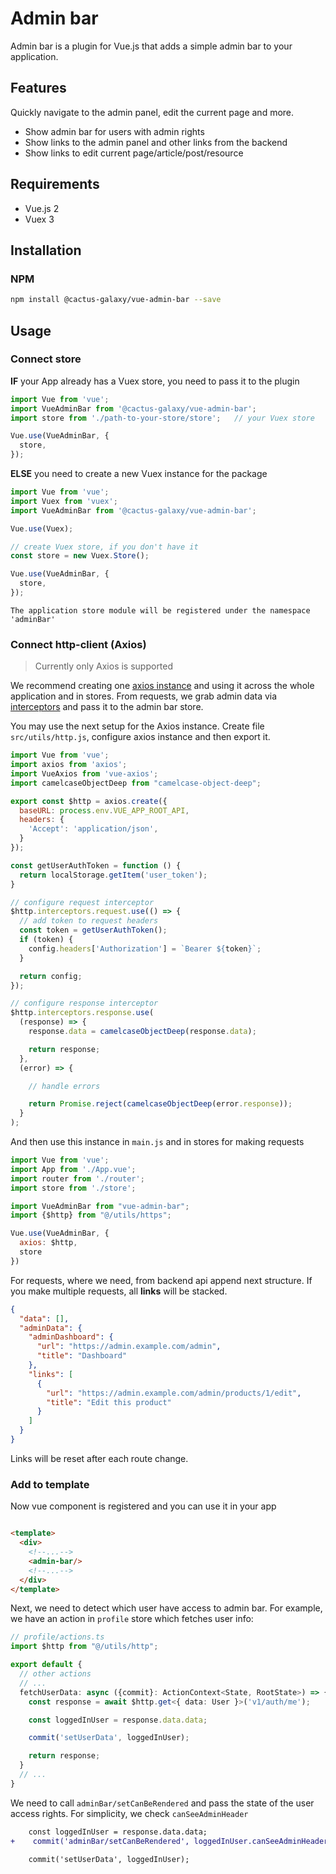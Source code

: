 # Admin bar

Admin bar is a plugin for Vue.js that adds a simple admin bar to your application.

## Features

Quickly navigate to the admin panel, edit the current page and more.

- Show admin bar for users with admin rights
- Show links to the admin panel and other links from the backend
- Show links to edit current page/article/post/resource

## Requirements

- Vue.js 2
- Vuex 3

## Installation

### NPM

```bash
npm install @cactus-galaxy/vue-admin-bar --save
```

## Usage

### Connect store

**IF** your App already has a Vuex store, you need to pass it to the plugin

```js
import Vue from 'vue';
import VueAdminBar from '@cactus-galaxy/vue-admin-bar';
import store from './path-to-your-store/store';   // your Vuex store

Vue.use(VueAdminBar, {
  store,
});
```

**ELSE** you need to create a new Vuex instance for the package

```js
import Vue from 'vue';
import Vuex from 'vuex';
import VueAdminBar from '@cactus-galaxy/vue-admin-bar';

Vue.use(Vuex);

// create Vuex store, if you don't have it
const store = new Vuex.Store();

Vue.use(VueAdminBar, {
  store,
});
```

`The application store module will be registered under the namespace 'adminBar'`

### Connect http-client (Axios)

> Currently only Axios is supported

We recommend creating one [axios instance](https://axios-http.com/docs/instance) and using it across the whole application and in stores.
From requests, we grab admin data via [interceptors](https://axios-http.com/docs/interceptors) and pass it to the admin bar store.

You may use the next setup for the Axios instance. Create file `src/utils/http.js`, configure axios instance and then export it.

```js
import Vue from 'vue';
import axios from 'axios';
import VueAxios from 'vue-axios';
import camelcaseObjectDeep from "camelcase-object-deep";

export const $http = axios.create({
  baseURL: process.env.VUE_APP_ROOT_API,
  headers: {
    'Accept': 'application/json',
  }
});

const getUserAuthToken = function () {
  return localStorage.getItem('user_token');
}

// configure request interceptor
$http.interceptors.request.use(() => {
  // add token to request headers
  const token = getUserAuthToken();
  if (token) {
    config.headers['Authorization'] = `Bearer ${token}`;
  }

  return config;
});

// configure response interceptor
$http.interceptors.response.use(
  (response) => {
    response.data = camelcaseObjectDeep(response.data);

    return response;
  },
  (error) => {

    // handle errors

    return Promise.reject(camelcaseObjectDeep(error.response));
  }
);
```

And then use this instance in `main.js` and in stores for making requests

```js
import Vue from 'vue';
import App from './App.vue';
import router from './router';
import store from './store';

import VueAdminBar from "vue-admin-bar";
import {$http} from "@/utils/https";

Vue.use(VueAdminBar, {
  axios: $http,
  store
})
```

For requests, where we need, from backend api append next structure. If you make multiple requests, all **links** will be stacked.

```json
{
  "data": [],
  "adminData": {
    "adminDashboard": {
      "url": "https://admin.example.com/admin",
      "title": "Dashboard"
    },
    "links": [
      {
        "url": "https://admin.example.com/admin/products/1/edit",
        "title": "Edit this product"
      }
    ]
  }
}
```

Links will be reset after each route change.

### Add to template

Now vue component is registered and you can use it in your app

```html

<template>
  <div>
    <!--...-->
    <admin-bar/>
    <!--...-->
  </div>
</template>
```

Next, we need to detect which user have access to admin bar. For example, we have an action in `profile` store which fetches user info:

```typescript
// profile/actions.ts
import $http from "@/utils/http";

export default {
  // other actions
  // ...
  fetchUserData: async ({commit}: ActionContext<State, RootState>) => {
    const response = await $http.get<{ data: User }>('v1/auth/me');

    const loggedInUser = response.data.data;

    commit('setUserData', loggedInUser);

    return response;
  }
  // ...
}
```

We need to call `adminBar/setCanBeRendered` and pass the state of the user access rights. For simplicity, we check `canSeeAdminHeader`

```diff
    const loggedInUser = response.data.data;
+    commit('adminBar/setCanBeRendered', loggedInUser.canSeeAdminHeader, {root: true})

    commit('setUserData', loggedInUser);
```
